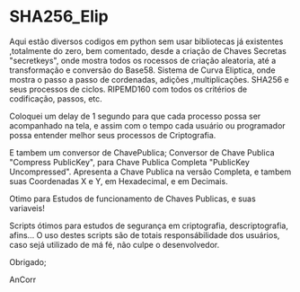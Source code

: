 # SHA256_Elip

Aqui estão diversos codigos em python sem usar bibliotecas já existentes ,totalmente do zero, bem comentado, desde a criação de Chaves Secretas "secretkeys", onde mostra todos os rocessos de criação aleatoria, até a transformação e conversão do Base58. Sistema de Curva Eliptica, onde mostra o passo a passo de cordenadas, adições ,multiplicações. SHA256 e seus processos de ciclos. RIPEMD160 com todos os critérios de codificação, passos, etc.

Coloquei um delay de 1 segundo para que cada processo possa ser acompanhado na tela, e assim com o tempo cada usuário ou programador possa entender melhor seus processos de Criptografia.

E tambem um conversor de ChavePublica;
Conversor de Chave Publica "Compress PublicKey", para Chave Publica Completa "PublicKey Uncompressed".
Apresenta a Chave Publica na versão Completa, e tambem suas Coordenadas X e Y, em Hexadecimal, e em Decimais.

Otimo para Estudos de funcionamento de Chaves Publicas, e suas variaveis!

Scripts ótimos para estudos de segurança em criptografia, descriptografia, afins...
O uso destes scripts são de totais responsábilidade dos usuários, caso sejá utilizado de má fé, não culpe o desenvolvedor.

Obrigado;

AnCorr

